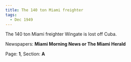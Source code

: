 ```yaml
---  
title: The 140 ton Miami freighter  
tags:  
  - Dec 1949  
---  
```

  
The 140 ton Miami freighter Wingate is lost off Cuba.  
  
Newspapers: **Miami Morning News or The Miami Herald**  
  
Page: **1**, Section: **A** 
